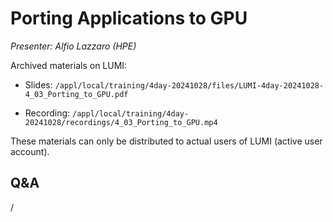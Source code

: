 # Porting Applications to GPU

*Presenter: Alfio Lazzaro (HPE)*

<!--
Course materials will be provided during and after the course.
-->

<!--
Temporary location of materials (for the lifetime of the training project):

-   Slides: `/project/project_465001362/Slides/HPE/12_2_GPU_porting.pdf`
-->

Archived materials on LUMI:

-   Slides: `/appl/local/training/4day-20241028/files/LUMI-4day-20241028-4_03_Porting_to_GPU.pdf`

-   Recording: `/appl/local/training/4day-20241028/recordings/4_03_Porting_to_GPU.mp4`

These materials can only be distributed to actual users of LUMI (active user account).


## Q&A

/

